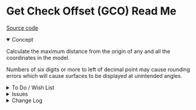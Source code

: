 # Get Check Offset (GCO) Read Me

[Source code]( https://github.com/ladybug-tools/spider-gbxml-fixer/blob/master/r0-4-0/gco-get-check-offset/gco-get-check-offset.js )

<details open>

<summary>Concept</summary>

Calculate the maximum distance from the origin of any and all the coordinates in the model.

Numbers of six digits or more to left of decimal point may cause rounding errors which will cause surfaces to be displayed at unintended angles.

</details>

<details>

<summary>To Do / Wish List</summary>

* 2019-05-21 ~ Looks like fixing this issue would be very difficult as the errors are embedded in the gbXML file

</details>

<details>

<summary>Issues</summary>


</details>

<details>

<summary>Change Log</summary>

### 2019-05-23 ~ Theo

* F - GCO: Add highlight only if max > 10,000
* C - GCO: Update readme

### 2019-05-21 ~ Theo

* C - GCO: Update readme
* C - GCO.js: Update text content / Pass through jsHint

### 2019-05-20 ~ Theo

* C - GCO.js: Update vars
* C - GCO: Update readme
* B - GCO.js: Pass through jsHint

### 2019-05-10 ~ Theo

* F - Add popup help and readme

### 2019-04-03 ~ tHEO

* F - First commit

</details>